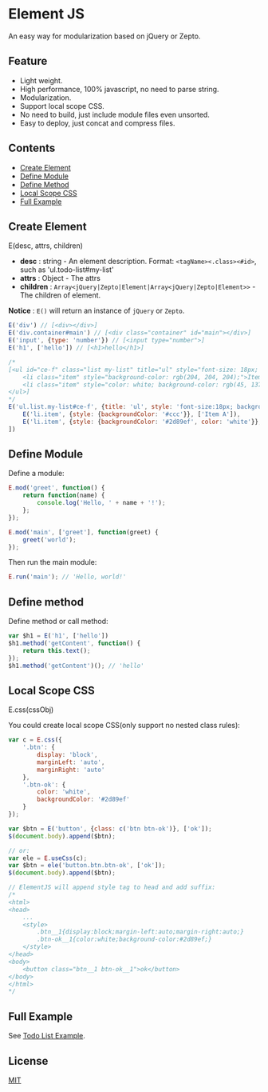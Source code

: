 # Element JS
An easy way for modularization based on jQuery or Zepto.

## Feature
* Light weight.
* High performance, 100% javascript, no need to parse string.
* Modularization.
* Support local scope CSS.
* No need to build, just include module files even unsorted.
* Easy to deploy, just concat and compress files.

## Contents
* [Create Element](#create-element)
* [Define Module](#define-module)
* [Define Method](#define-method)
* [Local Scope CSS](#local-scope-css)
* [Full Example](#full-example)

## Create Element

E(desc, attrs, children)

* __desc__ : string - An element description. Format: `<tagName><.class><#id>`, such as 'ul.todo-list#my-list'
* __attrs__ : Object - The attrs
* __children__ : `Array<jQuery|Zepto|Element|Array<jQuery|Zepto|Element>>` - The children of element.

__Notice__ : `E()` will return an instance of `jQuery` or `Zepto`.

```js
E('div') // [<div></div>]
E('div.container#main') // [<div class="container" id="main"></div>]
E('input', {type: 'number'}) // [<input type="number">]
E('h1', ['hello']) // [<h1>hello</h1>]

/*
[<ul id="ce-f" class="list my-list" title="ul" style="font-size: 18px; background: rgb(238, 238, 238);">
    <li class="item" style="background-color: rgb(204, 204, 204);">Item A</li>
    <li class="item" style="color: white; background-color: rgb(45, 137, 239);">Item B</li>
</ul>]
*/
E('ul.list.my-list#ce-f', {title: 'ul', style: 'font-size:18px; background:#eee;'}, [
    E('li.item', {style: {backgroundColor: '#ccc'}}, ['Item A']),
    E('li.item', {style: {backgroundColor: '#2d89ef', color: 'white'}}, ['Item B'])
])

```

## Define Module
Define a module:

```js
E.mod('greet', function() {
    return function(name) {
        console.log('Hello, ' + name + '!');
    };
});

E.mod('main', ['greet'], function(greet) {
    greet('world');
});

```

Then run the main module:

```js
E.run('main'); // 'Hello, world!'
```

## Define method
Define method or call method:

```js
var $h1 = E('h1', ['hello'])
$h1.method('getContent', function() {
    return this.text();
});
$h1.method('getContent')(); // 'hello'
```


## Local Scope CSS
E.css(cssObj)

You could create local scope CSS(only support no nested class rules):

```js
var c = E.css({
    '.btn': {
        display: 'block',
        marginLeft: 'auto',
        marginRight: 'auto'
    },
    '.btn-ok': {
        color: 'white',
        backgroundColor: '#2d89ef'
    }
});

var $btn = E('button', {class: c('btn btn-ok')}, ['ok']);
$(document.body).append($btn);

// or:
var ele = E.useCss(c);
var $btn = ele('button.btn.btn-ok', ['ok']);
$(document.body).append($btn);

// ElementJS will append style tag to head and add suffix:
/*
<html>
<head>
    ...
    <style>
        .btn__1{display:block;margin-left:auto;margin-right:auto;}
        .btn-ok__1{color:white;background-color:#2d89ef;}
    </style>
</head>
<body>
    <button class="btn__1 btn-ok__1">ok</button>
</body>
</html>
*/
```

## Full Example
See [Todo List Example](./example/todo-list).

## License
[MIT](./LICENSE)
